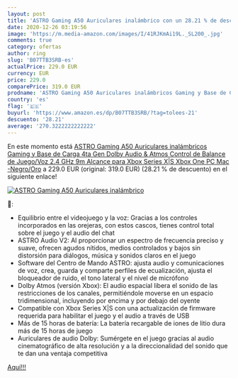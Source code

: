 ```yaml
---
layout: post
title: 'ASTRO Gaming A50 Auriculares inalámbrico con un 28.21 % de descuento'
date: 2020-12-26 03:19:56
image: 'https://m.media-amazon.com/images/I/41RJKmAi19L._SL200_.jpg'
comments: true
category: ofertas
author: ring
slug: 'B07TTB3SRB-es'
actualPrice: 229.0 EUR
currency: EUR
price: 229.0
comparePrice: 319.0 EUR
prodname: 'ASTRO Gaming A50 Auriculares inalámbricos Gaming y Base de Carga  4ta Gen  Dolby Audio & Atmos  Control de Balance de Juego/Voz  2.4 GHz  9m Alcance para Xbox Series X|S  Xbox One  PC  Mac -Negro/Oro'
country: 'es'
flag: '🇪🇸'
buyurl: 'https://www.amazon.es/dp/B07TTB3SRB/?tag=tolees-21'
descuento: '28.21'
average: '270.3222222222222'
---
```


En este momento está [ASTRO Gaming A50 Auriculares inalámbricos Gaming y Base de Carga  4ta Gen  Dolby Audio & Atmos  Control de Balance de Juego/Voz  2.4 GHz  9m Alcance para Xbox Series X|S  Xbox One  PC  Mac -Negro/Oro](https://www.amazon.es/dp/B07TTB3SRB/?tag=tolees-21) a 229.0 EUR (original: 319.0 EUR) (28.21 %  de descuento) en el siguiente enlace!

[![ASTRO Gaming A50 Auriculares inalámbrico](https://m.media-amazon.com/images/I/41RJKmAi19L._SL200_.jpg)](https://www.amazon.es/dp/B07TTB3SRB/?tag=tolees-21)

🔎:

- Equilibrio entre el videojuego y la voz: Gracias a los controles incorporados en las orejeras, con estos cascos, tienes control total sobre el juego y el audio del chat
- ASTRO Audio V2: Al proporcionar un espectro de frecuencia preciso y suave, ofrecen agudos nítidos, medios controlados y bajos sin distorsión para diálogos, música y sonidos claros en el juego
- Software del Centro de Mando ASTRO: ajusta audio y comunicaciones de voz, crea, guarda y comparte perfiles de ecualización, ajusta el bloqueador de ruido, el tono lateral y el nivel de micrófono
- Dolby Atmos (versión Xbox): El audio espacial libera el sonido de las restricciones de los canales, permitiéndole moverse en un espacio tridimensional, incluyendo por encima y por debajo del oyente
- Compatible con Xbox Series X|S con una actualización de firmware requerida para habilitar el juego y el audio a través de USB
- Más de 15 horas de batería: La batería recargable de iones de litio dura más de 15 horas de juego
- Auriculares de audio Dolby: Sumérgete en el juego gracias al audio cinematográfico de alta resolución y a la direccionalidad del sonido que te dan una ventaja competitiva

[Aquí!!!](https://www.amazon.es/dp/B07TTB3SRB/?tag=tolees-21)
